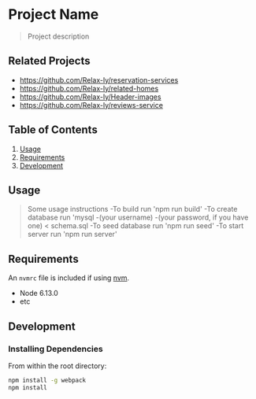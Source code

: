 # Project Name

> Project description

## Related Projects

  - https://github.com/Relax-ly/reservation-services
  - https://github.com/Relax-ly/related-homes
  - https://github.com/Relax-ly/Header-images
  - https://github.com/Relax-ly/reviews-service

## Table of Contents

1. [Usage](#Usage)
1. [Requirements](#requirements)
1. [Development](#development)

## Usage

> Some usage instructions
 -To build run 'npm run build'
 -To create database run 'mysql -(your username) -(your password, if you have one) < schema.sql
 -To seed database run 'npm run seed'
 -To start server run 'npm run server'






## Requirements

An `nvmrc` file is included if using [nvm](https://github.com/creationix/nvm).

- Node 6.13.0
- etc

## Development

### Installing Dependencies

From within the root directory:

```sh
npm install -g webpack
npm install
```

